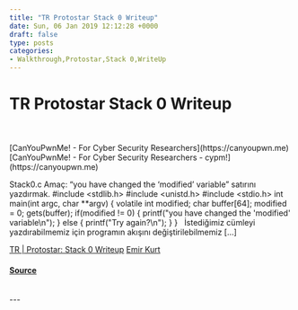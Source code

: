 ```yaml
---
title: "TR Protostar Stack 0 Writeup"
date: Sun, 06 Jan 2019 12:12:28 +0000
draft: false
type: posts
categories: 
- Walkthrough,Protostar,Stack 0,WriteUp
---
```

# TR Protostar Stack 0 Writeup

<br/>

<br/>
[CanYouPwnMe! - For Cyber Security Researchers](https://canyoupwn.me) [CanYouPwnMe! - For Cyber Security Researchers - cypm!](https://canyoupwn.me)

Stack0.c Amaç: “you have changed the ‘modified’ variable” satırını yazdırmak. #include <stdlib.h> #include <unistd.h> #include <stdio.h> int main(int argc, char \*\*argv) { volatile int modified; char buffer\[64\]; modified = 0; gets(buffer); if(modified != 0) { printf("you have changed the 'modified' variable\\n"); } else { printf("Try again?\\n"); } }   İstediğimiz cümleyi yazdırabilmemiz için programın akışını değiştirilebilmemiz \[…\]

[TR | Protostar: Stack 0 Writeup](https://canyoupwn.me/tr-protostar-stack-0-writeup/) [Emir Kurt](https://canyoupwn.me/author/0xf61/)

#### [Source](https://canyoupwn.me/tr-protostar-stack-0-writeup/)

<br/>
---
